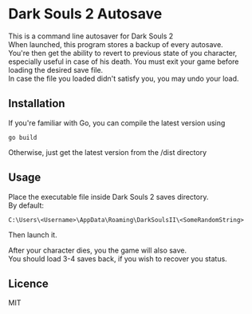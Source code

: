 # Dark Souls 2 Autosave
This is a command line autosaver for Dark Souls 2<br />
When launched, this program stores a backup of every autosave.<br />
You're then get the ability to revert to previous state of you character,
especially useful in case of his death.
You must exit your game before loading the desired save file.<br />
In case the file you loaded didn't satisfy you, you may undo your load.<br />

## Installation
If you're familiar with Go, you can compile the latest version using
```console
go build
```
Otherwise, just get the latest version from the /dist directory

## Usage
Place the executable file inside Dark Souls 2 saves directory.<br />
By default:
```console
C:\Users\<Username>\AppData\Roaming\DarkSoulsII\<SomeRandomString>
```
Then launch it.

After your character dies, you the game will also save.<br />
You should load 3-4 saves back, if you wish to recover you status.

## Licence
MIT


